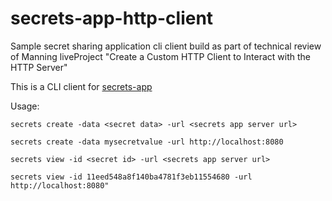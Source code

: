# secrets-app-http-client
Sample secret sharing application cli client build as part of technical review of Manning liveProject "Create a Custom HTTP Client to Interact with the HTTP Server"

This is a CLI client for [secrets-app](https://github.com/borkod/secrets-app)

Usage:
```
secrets create -data <secret data> -url <secrets app server url>

secrets create -data mysecretvalue -url http://localhost:8080

secrets view -id <secret id> -url <secrets app server url>

secrets view -id 11eed548a8f140ba4781f3eb11554680 -url http://localhost:8080"
```